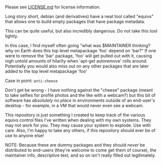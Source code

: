 Please see [LICENSE.md](./LICENSE.md) for license information.  

Long story short, debian (and derivatives) have a neat tool called "equivs"
that allows one to build empty packages that have package metadata.  

This can be quite useful, but also incredibly dangerous. Do not take this
tool lightly.  

In this case, I find myself often going "what was $MAINTAINER thinking? why
on Earth does this top level metapackage 'foo' depend on 'bar?" If one were
to remove the 'bar' package, 'foo' will get pulled out with it, causing nigh
untold amounts of hilarity when 'apt-get autoremove' rolls around. Potentially
you would also miss out on any other packages that are later added to the
top level metapackage 'foo'  

Case in point: `anti-cheese`  

Don't get be wrong - I have nothing against the "cheese" package (meant to take
selfies for profile photos and the like with a webcam?) but this bit of
software has *absolutely no place* in environments outside of an end-user's
desktop - for example, in a VM that would never even see a webcam.  

This repository is just something I created to keep track of the various equivs
control files I've written when dealing with my own systems. They may not work
for you. They may cause your system to explode. Use with care. Also, I'm happy
to take any others, if this repository should ever be of use to anyone else!  

NOTE: Because these are dummy packages and they should *never* be distributed
to end-users (they're welcome to come get them of course), the maintainer info,
descriptive text, and so on isn't really filled out legitimately.  

